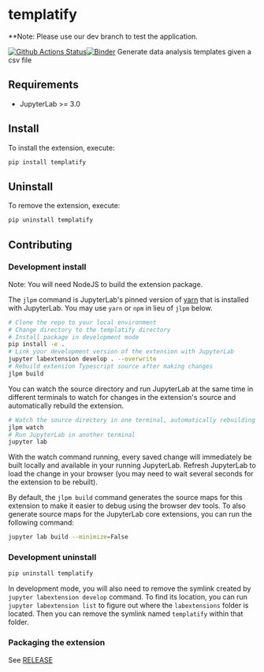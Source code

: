 # templatify
**Note: Please use our dev branch to test the application.

[![Github Actions Status](https://github.com/BoscoCHW/MLH-Hackathon-Jupyterlab-Templatify.git/workflows/Build/badge.svg)](https://github.com/BoscoCHW/MLH-Hackathon-Jupyterlab-Templatify.git/actions/workflows/build.yml)[![Binder](https://mybinder.org/badge_logo.svg)](https://mybinder.org/v2/gh/MLH-Hackathon-Jupyterlab-Templatify.git/main?urlpath=lab)
Generate data analysis templates given a csv file

## Requirements

- JupyterLab >= 3.0

## Install

To install the extension, execute:

```bash
pip install templatify
```

## Uninstall

To remove the extension, execute:

```bash
pip uninstall templatify
```

## Contributing

### Development install

Note: You will need NodeJS to build the extension package.

The `jlpm` command is JupyterLab's pinned version of
[yarn](https://yarnpkg.com/) that is installed with JupyterLab. You may use
`yarn` or `npm` in lieu of `jlpm` below.

```bash
# Clone the repo to your local environment
# Change directory to the templatify directory
# Install package in development mode
pip install -e .
# Link your development version of the extension with JupyterLab
jupyter labextension develop . --overwrite
# Rebuild extension Typescript source after making changes
jlpm build
```

You can watch the source directory and run JupyterLab at the same time in different terminals to watch for changes in the extension's source and automatically rebuild the extension.

```bash
# Watch the source directory in one terminal, automatically rebuilding when needed
jlpm watch
# Run JupyterLab in another terminal
jupyter lab
```

With the watch command running, every saved change will immediately be built locally and available in your running JupyterLab. Refresh JupyterLab to load the change in your browser (you may need to wait several seconds for the extension to be rebuilt).

By default, the `jlpm build` command generates the source maps for this extension to make it easier to debug using the browser dev tools. To also generate source maps for the JupyterLab core extensions, you can run the following command:

```bash
jupyter lab build --minimize=False
```

### Development uninstall

```bash
pip uninstall templatify
```

In development mode, you will also need to remove the symlink created by `jupyter labextension develop`
command. To find its location, you can run `jupyter labextension list` to figure out where the `labextensions`
folder is located. Then you can remove the symlink named `templatify` within that folder.

### Packaging the extension

See [RELEASE](RELEASE.md)
